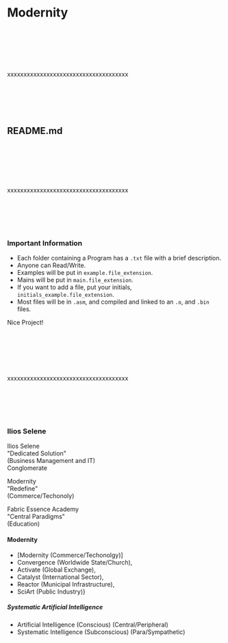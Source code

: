 # Modernity
<p><br>
<br>
<br>
<br>
<br></p>
xxxxxxxxxxxxxxxxxxxxxxxxxxxxxxxxxxxxx
<p><br>
<br>
<br>
<br></p>

## README.md
<P><br>
<br>
<br>
<br>
<br></p>
xxxxxxxxxxxxxxxxxxxxxxxxxxxxxxxxxxxxx
<p><br>
<br>
<br>
<br></p>

### Important Information

- Each folder containing a Program has a `.txt` file with a brief description.
- Anyone can Read/Write.
- Examples will be put in `example.file_extension`.
- Mains will be put in `main.file_extension`.
- If you want to add a file, put your initials, `initials_example.file_extension`.
- Most files will be in `.asm`, and compiled and linked to an `.o`, and `.bin` files.

Nice Project!
<p><br>
<br>
<br>
<br>
<br></p>
xxxxxxxxxxxxxxxxxxxxxxxxxxxxxxxxxxxxx
<p><br>
<br>
<br>
<br></p>

### Ilios Selene

<p>Ilios Selene<br>
"Dedicated Solution"<br>
(Business Management and IT)<br>
Conglomerate</p>
<p></P>
<p>Modernity<br>
"Redefine"<br>
(Commerce/Techonoly)</p>
<p></P>
<p>Fabric Essence Academy<br>
"Central Paradigms"<br>
(Education)</P>

#### Modernity

- [Modernity (Commerce/Techonolgy)] 
- Convergence (Worldwide State/Church), 
- Activate (Global Exchange), 
- Catalyst (International Sector), 
- Reactor (Municipal Infrastructure), 
- SciArt (Public Industry)}

##### Systematic Artificial Intelligence 

- Artificial Intelligence (Conscious) (Central/Peripheral) 
- Systematic Intelligence (Subconscious) (Para/Sympathetic) 





